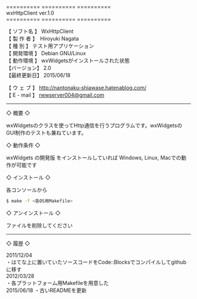 ========== ========== ==========  
  wxHttpClient  ver.1.0  
========== ========== ==========  
  
【 ソフト名 】	WxHttpClient  
【 製 作 者 】　Hiroyuki Nagata  
【  種  別  】  テスト用アプリケーション  
【 開発環境 】  Debian GNU/Linux  
【 動作環境 】  wxWidgetsがインストールされた状態  
【バージョン】	2.0  
【最終更新日】	2015/06/18  
  
【 ウ ェ ブ 】	http://nantonaku-shiawase.hatenablog.com/  
【 E - mail 】  newserver004@gmail.com  
  
---------- ----------  
◇ 概要 ◇  
  
wxWidgetsのクラスを使ってHttp通信を行うプログラムです。wxWidgetsのGUI制作のテストも兼ねています。  
  
◇ 動作条件 ◇  
  
wxWidgets の開発版 をインストールしていれば Windows, Linux, Macでの動作が可能です  
  
◇ インストール ◇  
  
各コンソールから  
```sh
$ make -f <各OS用Makefile>  
```

◇ アンインストール ◇  
  
ファイルを削除してください  
  
----------  
  
◇ 履歴 ◇  
  
2011/12/04  
・はてな上に置いていたソースコードをCode::Blocksでコンパイルしてgithubに移す  
2012/03/28  
・各プラットフォーム用Makefileを用意した  
2015/06/18
・古いREADMEを更新
